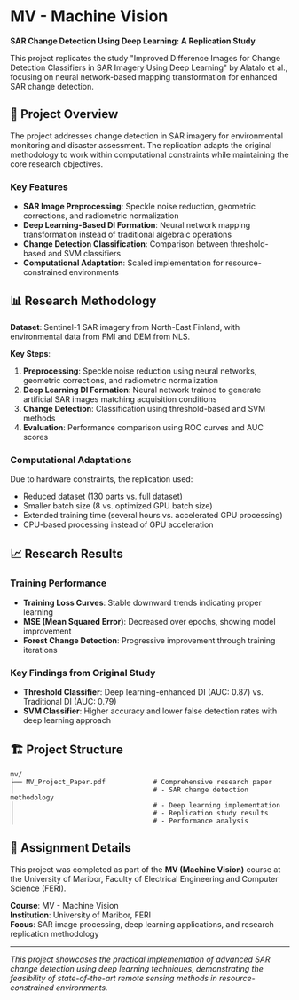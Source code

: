 # MV - Machine Vision

**SAR Change Detection Using Deep Learning: A Replication Study**

This project replicates the study "Improved Difference Images for Change Detection Classifiers in SAR Imagery Using Deep Learning" by Alatalo et al., focusing on neural network-based mapping transformation for enhanced SAR change detection.

## 🎯 Project Overview

The project addresses change detection in SAR imagery for environmental monitoring and disaster assessment. The replication adapts the original methodology to work within computational constraints while maintaining the core research objectives.

### Key Features
- **SAR Image Preprocessing**: Speckle noise reduction, geometric corrections, and radiometric normalization
- **Deep Learning-Based DI Formation**: Neural network mapping transformation instead of traditional algebraic operations
- **Change Detection Classification**: Comparison between threshold-based and SVM classifiers
- **Computational Adaptation**: Scaled implementation for resource-constrained environments

## 📊 Research Methodology

**Dataset**: Sentinel-1 SAR imagery from North-East Finland, with environmental data from FMI and DEM from NLS.

**Key Steps**:
1. **Preprocessing**: Speckle noise reduction using neural networks, geometric corrections, and radiometric normalization
2. **Deep Learning DI Formation**: Neural network trained to generate artificial SAR images matching acquisition conditions
3. **Change Detection**: Classification using threshold-based and SVM methods
4. **Evaluation**: Performance comparison using ROC curves and AUC scores

### Computational Adaptations
Due to hardware constraints, the replication used:
- Reduced dataset (130 parts vs. full dataset)
- Smaller batch size (8 vs. optimized GPU batch size)
- Extended training time (several hours vs. accelerated GPU processing)
- CPU-based processing instead of GPU acceleration

## 📈 Research Results

### Training Performance
- **Training Loss Curves**: Stable downward trends indicating proper learning
- **MSE (Mean Squared Error)**: Decreased over epochs, showing model improvement
- **Forest Change Detection**: Progressive improvement through training iterations

### Key Findings from Original Study
- **Threshold Classifier**: Deep learning-enhanced DI (AUC: 0.87) vs. Traditional DI (AUC: 0.79)
- **SVM Classifier**: Higher accuracy and lower false detection rates with deep learning approach

## 🏗️ Project Structure

```
mv/
├── MV_Project_Paper.pdf            # Comprehensive research paper
│                                   # - SAR change detection methodology
│                                   # - Deep learning implementation
│                                   # - Replication study results
│                                   # - Performance analysis
```

## 📄 Assignment Details

This project was completed as part of the **MV (Machine Vision)** course at the University of Maribor, Faculty of Electrical Engineering and Computer Science (FERI).

**Course**: MV - Machine Vision  
**Institution**: University of Maribor, FERI  
**Focus**: SAR image processing, deep learning applications, and research replication methodology

---

*This project showcases the practical implementation of advanced SAR change detection using deep learning techniques, demonstrating the feasibility of state-of-the-art remote sensing methods in resource-constrained environments.*